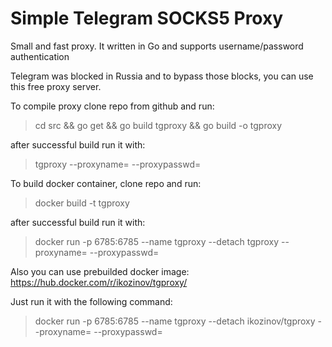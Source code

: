 # Simple Telegram SOCKS5 Proxy

Small and fast proxy. It written in Go and supports username/password authentication

Telegram was blocked in Russia and to bypass those blocks, you can use this free proxy server.

To compile proxy clone repo from github and run:

> cd src && go get && go build tgproxy && go build -o tgproxy

after successful build run it with:

> tgproxy --proxyname=<username> --proxypasswd=<password>

To build docker container, clone repo and run:

> docker build -t tgproxy

after successful build run it with:

> docker run -p 6785:6785 --name tgproxy --detach tgproxy --proxyname=<username> --proxypasswd=<password>

Also you can use prebuilded docker image:
https://hub.docker.com/r/ikozinov/tgproxy/

Just run it with the following command:

> docker run -p 6785:6785 --name tgproxy --detach ikozinov/tgproxy --proxyname=<username> --proxypasswd=<password>
